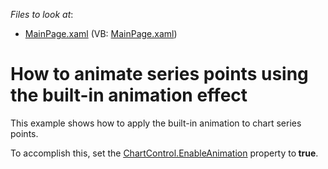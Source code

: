 <!-- default file list -->
*Files to look at*:

* [MainPage.xaml](./CS/PointsAnimation/MainPage.xaml) (VB: [MainPage.xaml](./VB/PointsAnimation/MainPage.xaml))
<!-- default file list end -->
# How to animate series points using the built-in animation effect


<p>This example shows  how to apply the built-in animation to chart series points.</p><p>To accomplish this, set the <a href="http://help.devexpress.com/#Silverlight/DevExpressXpfChartsChartControl_EnableAnimationtopic"><u>ChartControl.EnableAnimation</u></a> property to<strong> true</strong>. </p>

<br/>


